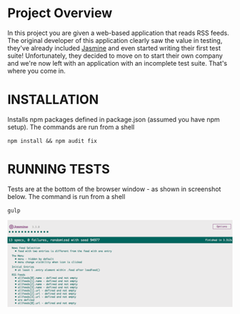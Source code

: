 # Project Overview

In this project you are given a web-based application that reads RSS feeds. The original developer of this application clearly saw the value in testing, they've already included [Jasmine](http://jasmine.github.io/) and even started writing their first test suite! Unfortunately, they decided to move on to start their own company and we're now left with an application with an incomplete test suite. That's where you come in.

# INSTALLATION
Installs npm packages defined in package.json (assumed you have npm setup). The commands are run from a shell
```
npm install && npm audit fix
```

# RUNNING TESTS
Tests are at the bottom of the browser window - as shown in screenshot below. The command is run from a shell
```
gulp
```

![Image of Jasmine tests ran](jasmine_tests.png)



